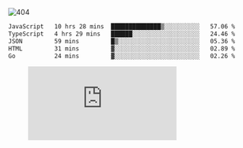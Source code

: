 ![404](https://user-images.githubusercontent.com/378023/89412096-6f759d80-d761-11ea-8c57-84b30ef3f2b1.png)

<!--START_SECTION:waka-->

```txt
JavaScript   10 hrs 28 mins  ██████████████▒░░░░░░░░░░   57.06 %
TypeScript   4 hrs 29 mins   ██████░░░░░░░░░░░░░░░░░░░   24.46 %
JSON         59 mins         █▒░░░░░░░░░░░░░░░░░░░░░░░   05.36 %
HTML         31 mins         ▓░░░░░░░░░░░░░░░░░░░░░░░░   02.89 %
Go           24 mins         ▓░░░░░░░░░░░░░░░░░░░░░░░░   02.26 %
```

<!--END_SECTION:waka-->
<figure><embed src="https://wakatime.com/share/@018b853e-267a-435d-a858-33e2b098b9d7/f3c3aa68-553a-4373-a9f9-2d456f62f780.svg"></embed></figure>
